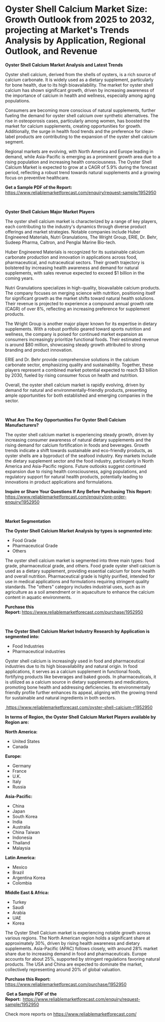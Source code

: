 <p><h1>Oyster Shell Calcium Market Size: Growth Outlook from 2025 to 2032, projecting at Market's Trends Analysis by Application, Regional Outlook, and Revenue</h1></p><p><strong>Oyster Shell Calcium Market Analysis and Latest Trends</strong></p>
<p><p>Oyster shell calcium, derived from the shells of oysters, is a rich source of calcium carbonate. It is widely used as a dietary supplement, particularly for bone health, due to its high bioavailability. The market for oyster shell calcium has shown significant growth, driven by increasing awareness of the importance of calcium in health and wellness, especially among aging populations.</p><p>Consumers are becoming more conscious of natural supplements, further fueling the demand for oyster shell calcium over synthetic alternatives. The rise in osteoporosis cases, particularly among women, has boosted the market for calcium supplements, creating opportunities for growth. Additionally, the surge in health food trends and the preference for clean-label products are contributing to the expansion of the oyster shell calcium segment.</p><p>Regional markets are evolving, with North America and Europe leading in demand, while Asia-Pacific is emerging as a prominent growth area due to a rising population and increasing health consciousness. The Oyster Shell Calcium Market is expected to grow at a CAGR of 5.9% during the forecast period, reflecting a robust trend towards natural supplements and a growing focus on preventive healthcare.</p></p>
<p><strong>Get a Sample PDF of the Report:&nbsp;</strong> <a href="https://www.reliablemarketforecast.com/enquiry/request-sample/1952950?utm_campaign=2247&utm_medium=2&utm_source=Github&utm_content=ia&utm_term=30012025&utm_id=oyster-shell-calcium">https://www.reliablemarketforecast.com/enquiry/request-sample/1952950</a></p>
<p>&nbsp;</p>
<p><strong>Oyster Shell Calcium Major Market Players</strong></p>
<p><p>The oyster shell calcium market is characterized by a range of key players, each contributing to the industry's dynamics through diverse product offerings and market strategies. Notable companies include Huber Engineered Materials, Nutri Granulations, The Wright Group, ERIE, Dr. Behr, Sudeep Pharma, Caltron, and Penglai Marine Bio-tech.</p><p>Huber Engineered Materials is recognized for its sustainable calcium carbonate production and innovation in applications across food, pharmaceutical, and nutraceutical sectors. Their growth trajectory is bolstered by increasing health awareness and demand for natural supplements, with sales revenue expected to exceed $1 billion in the coming years.</p><p>Nutri Granulations specializes in high-quality, bioavailable calcium products. The company focuses on merging science with nutrition, positioning itself for significant growth as the market shifts toward natural health solutions. Their revenue is projected to experience a compound annual growth rate (CAGR) of over 8%, reflecting an increasing preference for supplement products.</p><p>The Wright Group is another major player known for its expertise in dietary supplements. With a robust portfolio geared toward sports nutrition and wellness, the company is poised for continued market expansion as consumers increasingly prioritize functional foods. Their estimated revenue is around $80 million, showcasing steady growth attributed to strong branding and product innovation.</p><p>ERIE and Dr. Behr provide comprehensive solutions in the calcium carbonate sector, emphasizing quality and sustainability. Together, these players represent a combined market potential expected to reach $3 billion by 2030, fueled by rising consumer focus on health and nutrition.</p><p>Overall, the oyster shell calcium market is rapidly evolving, driven by demand for natural and environmentally-friendly products, presenting ample opportunities for both established and emerging companies in the sector.</p></p>
<p>&nbsp;</p>
<p><strong>What Are The Key Opportunities For Oyster Shell Calcium Manufacturers?</strong></p>
<p><p>The oyster shell calcium market is experiencing steady growth, driven by increasing consumer awareness of natural dietary supplements and the rising demand for calcium fortification in foods and beverages. Growth trends indicate a shift towards sustainable and eco-friendly products, as oyster shells are a byproduct of the seafood industry. Key markets include the dietary supplement sector and the food industry, particularly in North America and Asia-Pacific regions. Future outlooks suggest continued expansion due to rising health consciousness, aging populations, and regulatory support for natural health products, potentially leading to innovations in product applications and formulations.</p></p>
<p><strong>Inquire or Share Your Questions If Any Before Purchasing This Report:</strong> <a href="https://www.reliablemarketforecast.com/enquiry/pre-order-enquiry/1952950?utm_campaign=2247&utm_medium=2&utm_source=Github&utm_content=ia&utm_term=30012025&utm_id=oyster-shell-calcium">https://www.reliablemarketforecast.com/enquiry/pre-order-enquiry/1952950</a></p>
<p>&nbsp;</p>
<p><strong>Market Segmentation</strong></p>
<p><strong>The Oyster Shell Calcium Market Analysis by types is segmented into:</strong></p>
<p><ul><li>Food Grade</li><li>Pharmaceutical Grade</li><li>Others</li></ul></p>
<p><p>The oyster shell calcium market is segmented into three main types: food grade, pharmaceutical grade, and others. Food grade oyster shell calcium is used as a dietary supplement, providing essential calcium for bone health and overall nutrition. Pharmaceutical grade is highly purified, intended for use in medical applications and formulations requiring stringent quality standards. The "others" category includes industrial uses, such as in agriculture as a soil amendment or in aquaculture to enhance the calcium content in aquatic environments.</p></p>
<p><strong>Purchase this Report:&nbsp;</strong><a href="https://www.reliablemarketforecast.com/purchase/1952950?utm_campaign=2247&utm_medium=2&utm_source=Github&utm_content=ia&utm_term=30012025&utm_id=oyster-shell-calcium">https://www.reliablemarketforecast.com/purchase/1952950</a></p>
<p>&nbsp;</p>
<p><strong>The Oyster Shell Calcium Market Industry Research by Application is segmented into:</strong></p>
<p><ul><li>Food Industries</li><li>Pharmaceutical industries</li></ul></p>
<p><p>Oyster shell calcium is increasingly used in food and pharmaceutical industries due to its high bioavailability and natural origin. In food applications, it serves as a calcium supplement in functional foods, fortifying products like beverages and baked goods. In pharmaceuticals, it is utilized as a calcium source in dietary supplements and medications, promoting bone health and addressing deficiencies. Its environmentally friendly profile further enhances its appeal, aligning with the growing trend for sustainable and natural ingredients in both sectors.</p></p>
<p><a href="https://www.reliablemarketforecast.com/oyster-shell-calcium-r1952950?utm_campaign=2247&utm_medium=2&utm_source=Github&utm_content=ia&utm_term=30012025&utm_id=oyster-shell-calcium">&nbsp;https://www.reliablemarketforecast.com/oyster-shell-calcium-r1952950</a></p>
<p><strong>In terms of Region, the Oyster Shell Calcium Market Players available by Region are:</strong></p>
<p>
    <p> <strong> North America: </strong>
        <ul>
            <li>United States</li>
            <li>Canada</li>
        </ul>
        </p> 
    <p> <strong> Europe: </strong>
        <ul>
            <li>Germany</li>
            <li>France</li>
            <li>U.K.</li>
            <li>Italy</li>
            <li>Russia</li>
        </ul>
        </p> 
    <p> <strong> Asia-Pacific: </strong>
        <ul>
            <li>China</li>
            <li>Japan</li>
            <li>South Korea</li>
            <li>India</li>
            <li>Australia</li>
            <li>China Taiwan</li>
            <li>Indonesia</li>
            <li>Thailand</li>
            <li>Malaysia</li>
        </ul>
        </p> 
    <p> <strong> Latin America: </strong>
        <ul>
            <li>Mexico</li>
            <li>Brazil</li>
            <li>Argentina Korea</li>
            <li>Colombia</li>
        </ul>
        </p> 
    <p> <strong> Middle East & Africa: </strong>
        <ul>
            <li>Turkey</li>
            <li>Saudi</li>
            <li>Arabia</li>
            <li>UAE</li>
            <li>Korea</li>
        </ul>
    </p>
    </p>
<p><p>The Oyster Shell Calcium market is experiencing notable growth across various regions. The North American region holds a significant share at approximately 30%, driven by rising health awareness and dietary supplements. Asia-Pacific (APAC) follows closely, with around 28% market share due to increasing demand in food and pharmaceuticals. Europe accounts for about 25%, supported by stringent regulations favoring natural products. The USA and China are expected to dominate the market, collectively representing around 20% of global valuation.</p></p>
<p><strong>Purchase this Report: </strong><a href="https://www.reliablemarketforecast.com/purchase/1952950?utm_campaign=2247&utm_medium=2&utm_source=Github&utm_content=ia&utm_term=30012025&utm_id=oyster-shell-calcium">https://www.reliablemarketforecast.com/purchase/1952950</a></p>
<p>&nbsp;<strong>Get a Sample PDF of the Report:&nbsp;&nbsp;</strong><a href="https://www.reliablemarketforecast.com/enquiry/request-sample/1952950?utm_campaign=2247&utm_medium=2&utm_source=Github&utm_content=ia&utm_term=30012025&utm_id=oyster-shell-calcium">https://www.reliablemarketforecast.com/enquiry/request-sample/1952950</a></p>
<p><strong></strong></p>
<p>Check more reports on <a href="https://www.reliablemarketforecast.com/?utm_campaign=2247&utm_medium=2&utm_source=Github&utm_content=ia&utm_term=30012025&utm_id=oyster-shell-calcium">https://www.reliablemarketforecast.com/</a></p>